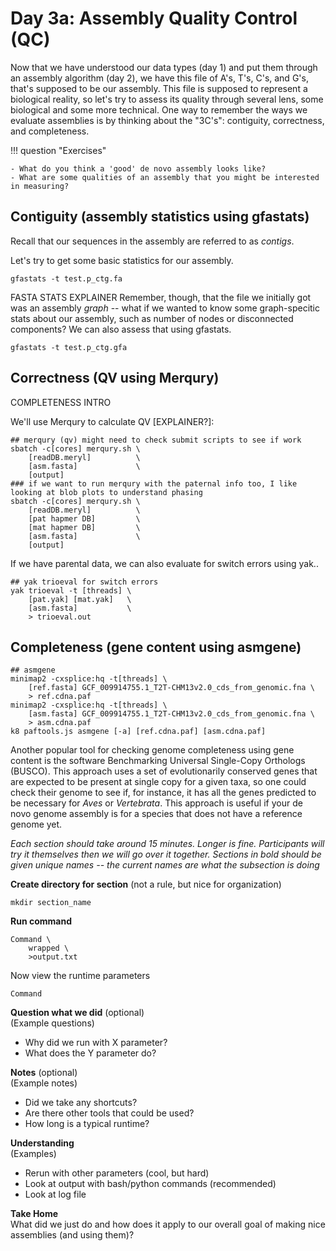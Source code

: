 # Day 3a: Assembly Quality Control (QC)
Now that we have understood our data types (day 1) and put them through an assembly algorithm (day 2), we have this file of A's, T's, C's, and G's, that's supposed to be our assembly. This file is supposed to represent a biological reality, so let's try to assess its quality through several lens, some biological and some more technical. One way to remember the ways we evaluate assemblies is by thinking about the "3C's": contiguity, correctness, and completeness.

!!! question "Exercises"
```
- What do you think a 'good' de novo assembly looks like?
- What are some qualities of an assembly that you might be interested in measuring?
```

## Contiguity (assembly statistics using gfastats)
Recall that our sequences in the assembly are referred to as *contigs*. 

Let's try to get some basic statistics for our assembly.
```
gfastats -t test.p_ctg.fa
```
FASTA STATS EXPLAINER
Remember, though, that the file we initially got was an assembly *graph* -- what if we wanted to know some graph-specitic stats about our assembly, such as number of nodes or disconnected components? We can also assess that using gfastats.
```
gfastats -t test.p_ctg.gfa
```


## Correctness (QV using Merqury)
COMPLETENESS INTRO

We'll use Merqury to calculate QV [EXPLAINER?]:
```
## merqury (qv) might need to check submit scripts to see if work
sbatch -c[cores] merqury.sh \
    [readDB.meryl]          \
    [asm.fasta]             \
    [output]
### if we want to run merqury with the paternal info too, I like looking at blob plots to understand phasing
sbatch -c[cores] merqury.sh \
    [readDB.meryl]          \
    [pat hapmer DB]         \
    [mat hapmer DB]         \
    [asm.fasta]             \
    [output]
```

If we have parental data, we can also evaluate for switch errors using yak..
```
## yak trioeval for switch errors
yak trioeval -t [threads] \
    [pat.yak] [mat.yak]   \
    [asm.fasta]           \
    > trioeval.out
```

## Completeness (gene content using asmgene)

```
## asmgene
minimap2 -cxsplice:hq -t[threads] \
    [ref.fasta] GCF_009914755.1_T2T-CHM13v2.0_cds_from_genomic.fna \
    > ref.cdna.paf
minimap2 -cxsplice:hq -t[threads] \
    [asm.fasta] GCF_009914755.1_T2T-CHM13v2.0_cds_from_genomic.fna \
    > asm.cdna.paf
k8 paftools.js asmgene [-a] [ref.cdna.paf] [asm.cdna.paf]
```

Another popular tool for checking genome completeness using gene content is the software Benchmarking Universal Single-Copy Orthologs (BUSCO). This approach uses a set of evolutionarily conserved genes that are expected to be present at single copy for a given taxa, so one could check their genome to see if, for instance, it has all the genes predicted to be necessary for *Aves* or *Vertebrata*. This approach is useful if your de novo genome assembly is for a species that does not have a reference genome yet. 

*Each section should take around 15 minutes. Longer is fine. Participants will try it themselves then we will go over it together.*
*Sections in bold should be given unique names -- the current names are what the subsection is doing*

**Create directory for section** (not a rule, but nice for organization)
```
mkdir section_name
```
**Run command**
```
Command \
	wrapped \
	>output.txt
```

Now view the runtime parameters
```
Command
```

**Question what we did** (optional)<br>
(Example questions)
* Why did we run with X parameter?
* What does the Y parameter do?

**Notes** (optional)<br>
(Example notes)
* Did we take any shortcuts?
* Are there other tools that could be used?
* How long is a typical runtime?

**Understanding**<br>
(Examples)
* Rerun with other parameters (cool, but hard)
* Look at output with bash/python commands (recommended)
* Look at log file

**Take Home**<br>
What did we just do and how does it apply to our overall goal of making nice assemblies (and using them)?
